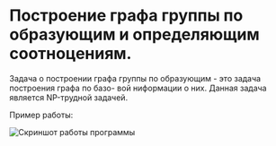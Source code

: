 # Построение графа группы по образующим и определяющим соотноцениям. 

Задача о построении графа группы по образующим - это задача построения графа по базо-
вой ниформации о них. Данная задача является NP-трудной задачей.

Пример работы:

![Скриншот работы программы](https://github.com/gametwix/MAI/tree/master/1_course/Python/kp8gui/8_2.png)

